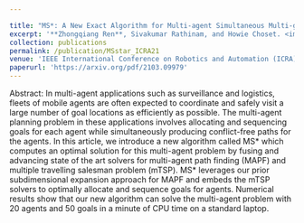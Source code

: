 ```yaml
---

title: "MS*: A New Exact Algorithm for Multi-agent Simultaneous Multi-goal Sequencing and Path Finding"
excerpt: '**Zhongqiang Ren**, Sivakumar Rathinam, and Howie Choset. <img src="/images/fig_MSstar.gif" style="float: left;" alt="drawing" width="200"/>'
collection: publications
permalink: /publication/MSstar_ICRA21
venue: 'IEEE International Conference on Robotics and Automation (ICRA), 2021'
paperurl: 'https://arxiv.org/pdf/2103.09979'
---
```


Abstract: In multi-agent applications such as surveillance and logistics, fleets of mobile agents are often expected to coordinate and safely visit a large number of goal locations as efficiently as possible. The multi-agent planning problem in these applications involves allocating and sequencing goals for each agent while simultaneously producing conflict-free paths for the agents. In this article, we introduce a new algorithm called MS* which computes an optimal solution for this multi-agent problem by fusing and advancing state of the art solvers for multi-agent path finding (MAPF) and multiple travelling salesman problem (mTSP). MS* leverages our prior subdimensional expansion approach for MAPF and embeds the mTSP solvers to optimally allocate and sequence goals for agents. Numerical results show that our new algorithm can solve the multi-agent problem with 20 agents and 50 goals in a minute of CPU time on a standard laptop.
